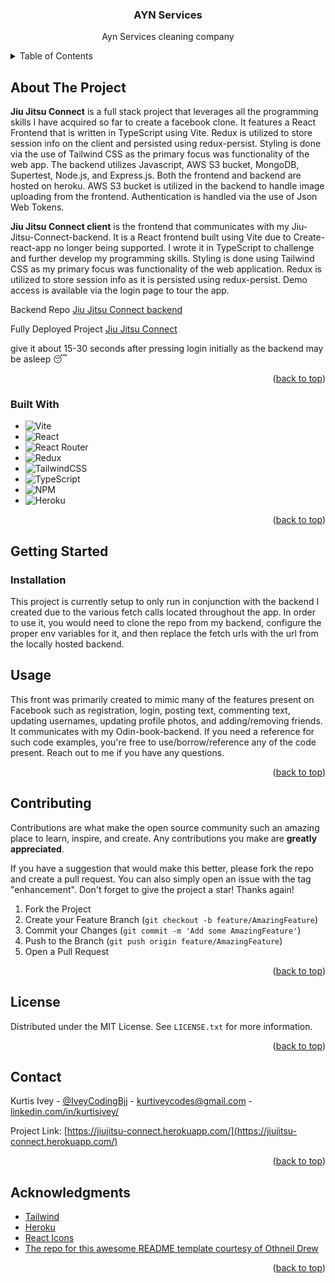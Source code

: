 <a name="readme-top"></a>

<!--
*** Thanks for checking out the Best-README-Template. If you have a suggestion
*** that would make this better, please fork the repo and create a pull request
*** or simply open an issue with the tag "enhancement".
*** Don't forget to give the project a star!
*** Thanks again! Now go create something AMAZING! :D
-->

<!-- PROJECT SHIELDS -->
<!--
*** I'm using markdown "reference style" links for readability.
*** Reference links are enclosed in brackets [ ] instead of parentheses ( ).
*** See the bottom of this document for the declaration of the reference variables
*** for contributors-url, forks-url, etc. This is an optional, concise syntax you may use.
*** https://www.markdownguide.org/basic-syntax/#reference-style-links
-->

<!-- PROJECT LOGO -->
<div align="center">
  <h3 align="center">AYN Services</h3>
  <p align="center">
    Ayn Services cleaning company
    <br />
  </p>
</div>

<!-- TABLE OF CONTENTS -->
<details>
  <summary>Table of Contents</summary>
  <ol>
    <li>
      <a href="#about-the-project">About The Project</a>
      <ul>
        <li><a href="#built-with">Built With</a></li>
      </ul>
    </li>
    <li>
      <a href="#getting-started">Getting Started</a>
      <ul>
        <li><a href="#installation">Installation</a></li>
      </ul>
    </li>
    <li><a href="#usage">Usage</a></li>
    <li><a href="#contributing">Contributing</a></li>
    <li><a href="#license">License</a></li>
    <li><a href="#contact">Contact</a></li>
    <li><a href="#acknowledgments">Acknowledgments</a></li>
  </ol>
</details>

<!-- ABOUT THE PROJECT -->

## About The Project

**Jiu Jitsu Connect** is a full stack project that leverages all the programming skills I have acquired so far to create a facebook clone. It features a React Frontend that is written in TypeScript using Vite. Redux is utilized to store session info on the client and persisted using redux-persist. Styling is done via the use of Tailwind CSS as the primary focus was functionality of the web app. The backend utilizes Javascript, AWS S3 bucket, MongoDB, Supertest, Node.js, and Express.js. Both the frontend and backend are hosted on heroku. AWS S3 bucket is utilized in the backend to handle image uploading from the frontend. Authentication is handled via the use of Json Web Tokens.

**Jiu Jitsu Connect client** is the frontend that communicates with my Jiu-Jitsu-Connect-backend. It is a React frontend built using Vite due to Create-react-app no longer being supported. I wrote it in TypeScript to challenge and further develop my programming skills. Styling is done using Tailwind CSS as my primary focus was functionality of the web application. Redux is utilized to store session info as it is persisted using redux-persist. Demo access is available via the login page to tour the app.

Backend Repo [Jiu Jitsu Connect backend](https://github.com/KurtisIvey/jiu-jitsu-connect-backend)

Fully Deployed Project [Jiu Jitsu Connect](https://jiujitsu-connect.herokuapp.com/)

give it about 15-30 seconds after pressing login initially as the backend may be asleep 😴

<p align="right">(<a href="#readme-top">back to top</a>)</p>

### Built With

- ![Vite](https://img.shields.io/badge/vite-%23646CFF.svg?style=for-the-badge&logo=vite&logoColor=white)
- ![React](https://img.shields.io/badge/react-%2320232a.svg?style=for-the-badge&logo=react&logoColor=%2361DAFB)
- ![React Router](https://img.shields.io/badge/React_Router-CA4245?style=for-the-badge&logo=react-router&logoColor=white)
- ![Redux](https://img.shields.io/badge/redux-%23593d88.svg?style=for-the-badge&logo=redux&logoColor=white)
- ![TailwindCSS](https://img.shields.io/badge/tailwindcss-%2338B2AC.svg?style=for-the-badge&logo=tailwind-css&logoColor=white)
- ![TypeScript](https://img.shields.io/badge/typescript-%23007ACC.svg?style=for-the-badge&logo=typescript&logoColor=white)
- ![NPM](https://img.shields.io/badge/NPM-%23CB3837.svg?style=for-the-badge&logo=npm&logoColor=white)
- ![Heroku](https://img.shields.io/badge/heroku-%23430098.svg?style=for-the-badge&logo=heroku&logoColor=white)

<p align="right">(<a href="#readme-top">back to top</a>)</p>

<!-- GETTING STARTED -->

## Getting Started

### Installation

This project is currently setup to only run in conjunction with the backend I created due to the various fetch calls located throughout the app. In order to use it, you would need to clone the repo from my backend, configure the proper env variables for it, and then replace the fetch urls with the url from the locally hosted backend.

## Usage

This front was primarily created to mimic many of the features present on Facebook such as registration, login, posting text, commenting text, updating usernames, updating profile photos, and adding/removing friends. It communicates with my Odin-book-backend. If you need a reference for such code examples, you're free to use/borrow/reference any of the code present. Reach out to me if you have any questions.

<p align="right">(<a href="#readme-top">back to top</a>)</p>

<!-- CONTRIBUTING -->

## Contributing

Contributions are what make the open source community such an amazing place to learn, inspire, and create. Any contributions you make are **greatly appreciated**.

If you have a suggestion that would make this better, please fork the repo and create a pull request. You can also simply open an issue with the tag "enhancement".
Don't forget to give the project a star! Thanks again!

1. Fork the Project
2. Create your Feature Branch (`git checkout -b feature/AmazingFeature`)
3. Commit your Changes (`git commit -m 'Add some AmazingFeature'`)
4. Push to the Branch (`git push origin feature/AmazingFeature`)
5. Open a Pull Request

<p align="right">(<a href="#readme-top">back to top</a>)</p>

<!-- LICENSE -->

## License

Distributed under the MIT License. See `LICENSE.txt` for more information.

<p align="right">(<a href="#readme-top">back to top</a>)</p>

<!-- CONTACT -->

## Contact

Kurtis Ivey - [@IveyCodingBjj](https://twitter.com/IveyCodingBjj) - kurtiveycodes@gmail.com - [linkedin.com/in/kurtisivey/](https://www.linkedin.com/in/kurtisivey/)

Project Link: [https://jiujitsu-connect.herokuapp.com/](https://jiujitsu-connect.herokuapp.com/)

<p align="right">(<a href="#readme-top">back to top</a>)</p>

<!-- ACKNOWLEDGMENTS -->

## Acknowledgments

- [Tailwind](https://tailwindcss.com/)
- [Heroku](https://devcenter.heroku.com/categories/reference)
- [React Icons](https://react-icons.github.io/react-icons/search)
- [The repo for this awesome README template courtesy of Othneil Drew](https://github.com/othneildrew/Best-README-Template)

<p align="right">(<a href="#readme-top">back to top</a>)</p>